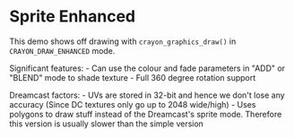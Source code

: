 # Sprite Enhanced

This demo shows off drawing with `crayon_graphics_draw()` in `CRAYON_DRAW_ENHANCED` mode.

Significant features:
	- Can use the colour and fade parameters in "ADD" or "BLEND" mode to shade texture
	- Full 360 degree rotation support

Dreamcast factors:
	- UVs are stored in 32-bit and hence we don't lose any accuracy (Since DC textures only go up to 2048 wide/high)
	- Uses polygons to draw stuff instead of the Dreamcast's sprite mode. Therefore this version is usually slower than the simple version
